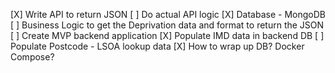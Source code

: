[X] Write API to return JSON
[ ] Do actual API logic
[X] Database - MongoDB
[ ] Business Logic to get the Deprivation data and format to return the JSON
[ ] Create MVP backend application 
[X] Populate IMD data in backend DB
[ ] Populate Postcode - LSOA lookup data
[X] How to wrap up DB? Docker Compose?  
